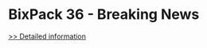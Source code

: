 # BixPack 36 - Breaking News
[>> Detailed information](https://secure.shareit.com/shareit/product.html?productid=300989897&affiliateid=200057808)